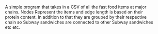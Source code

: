 A simple program that takes in a CSV of all the fast food items at major chains. Nodes Represent the items and edge length is based on their protein content. In addition to that they are grouped by their respective chain so Subway sandwiches are connected to other Subway sandwiches etc etc.
